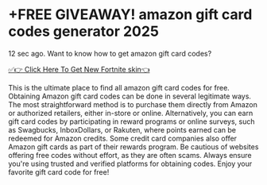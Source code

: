 # +FREE GIVEAWAY! amazon gift card codes generator 2025

12 sec ago. Want to know how to get amazon gift card codes?

[✅👉 Click Here To Get New Fortnite skin👈
](https://lookerstudio.google.com/s/iyvRkMVjSw4)

This is the ultimate place to find all amazon gift card codes for free. Obtaining Amazon gift card codes can be done in several legitimate ways. The most straightforward method is to purchase them directly from Amazon or authorized retailers, either in-store or online. Alternatively, you can earn gift card codes by participating in reward programs or online surveys, such as Swagbucks, InboxDollars, or Rakuten, where points earned can be redeemed for Amazon credits. Some credit card companies also offer Amazon gift cards as part of their rewards program. Be cautious of websites offering free codes without effort, as they are often scams. Always ensure you're using trusted and verified platforms for obtaining codes. Enjoy your favorite gift card code for free!
